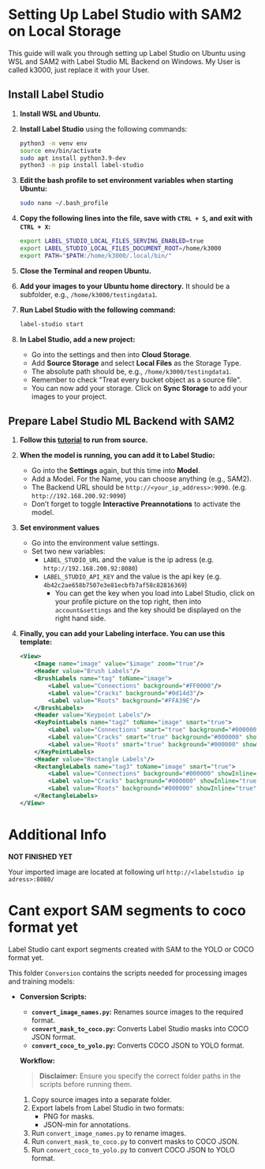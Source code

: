 # Setting Up Label Studio with SAM2 on Local Storage

This guide will walk you through setting up Label Studio on Ubuntu using WSL and SAM2 with Label Studio ML Backend on Windows.
My User is called k3000, just replace it with your User.

## Install Label Studio

1. **Install WSL and Ubuntu.**

2. **Install Label Studio** using the following commands:

    ```bash
    python3 -m venv env
    source env/bin/activate
    sudo apt install python3.9-dev
    python3 -m pip install label-studio
    ```

3. **Edit the bash profile to set environment variables when starting Ubuntu:**

    ```bash
    sudo nano ~/.bash_profile
    ```

4. **Copy the following lines into the file, save with `CTRL + S`, and exit with `CTRL + X`:**

    ```bash
    export LABEL_STUDIO_LOCAL_FILES_SERVING_ENABLED=true
    export LABEL_STUDIO_LOCAL_FILES_DOCUMENT_ROOT=/home/k3000
    export PATH="$PATH:/home/k3000/.local/bin/"
    ```

5. **Close the Terminal and reopen Ubuntu.**

6. **Add your images to your Ubuntu home directory.** It should be a subfolder, e.g., `/home/k3000/testingdata1`.

7. **Run Label Studio with the following command:**

    ```bash
    label-studio start
    ```

8. **In Label Studio, add a new project:**
    - Go into the settings and then into **Cloud Storage**.
    - Add **Source Storage** and select **Local Files** as the Storage Type.
    - The absolute path should be, e.g., `/home/k3000/testingdata1`.
    - Remember to check "Treat every bucket object as a source file".
    - You can now add your storage. Click on **Sync Storage** to add your images to your project.

## Prepare Label Studio ML Backend with SAM2

1. **Follow this [tutorial](https://github.com/HumanSignal/label-studio-ml-backend?tab=readme-ov-file) to run from source.**

2. **When the model is running, you can add it to Label Studio:**
    - Go into the **Settings** again, but this time into **Model**.
    - Add a Model. For the Name, you can choose anything (e.g., SAM2).
    - The Backend URL should be `http://<your_ip_address>:9090`. (e.g. `http://192.168.200.92:9090`)
    - Don’t forget to toggle **Interactive Preannotations** to activate the model.

3. **Set environment values**
    - Go into the environment value settings.
    - Set two new variables:
        - `LABEL_STUDIO_URL` and the value is the ip adress (e.g. `http://192.168.200.92:8080`)
        - `LABEL_STUDIO_API_KEY` and the value is the api key (e.g. `4b42c2ae658b7507e3e81ecbfb7af58c82816369`)
            - You can get the key when you load into Label Studio, click on your profile picture on the top right, then into `account&settings` and the key should be displayed on the right hand side.


4. **Finally, you can add your Labeling interface. You can use this template:**

    ```xml
    <View>
        <Image name="image" value="$image" zoom="true"/>
        <Header value="Brush Labels"/>
        <BrushLabels name="tag" toName="image">
            <Label value="Connections" background="#FF0000"/>
            <Label value="Cracks" background="#0d14d3"/>
            <Label value="Roots" background="#FFA39E"/>
        </BrushLabels>
        <Header value="Keypoint Labels"/>
        <KeyPointLabels name="tag2" toName="image" smart="true">
            <Label value="Connections" smart="true" background="#000000" showInline="true"/>
            <Label value="Cracks" smart="true" background="#000000" showInline="true"/>
            <Label value="Roots" smart="true" background="#000000" showInline="true"/>
        </KeyPointLabels>
        <Header value="Rectangle Labels"/>
        <RectangleLabels name="tag3" toName="image" smart="true">
            <Label value="Connections" background="#000000" showInline="true"/>
            <Label value="Cracks" background="#000000" showInline="true"/>
            <Label value="Roots" background="#000000" showInline="true"/>
        </RectangleLabels>
    </View>
    ```




# **Additional Info**

**NOT FINISHED YET**

Your imported image are located at following url `http://<labelstudio ip adress>:8080/`





# **Cant export SAM segments to coco format yet**

Label Studio cant export segments created with SAM to the YOLO or COCO format yet. 


This folder `Conversion` contains the scripts needed for processing images and training models:

- **Conversion Scripts:**
  - **`convert_image_names.py`:** Renames source images to the required format.
  - **`convert_mask_to_coco.py`:** Converts Label Studio masks into COCO JSON format.
  - **`convert_coco_to_yolo.py`:** Converts COCO JSON to YOLO format.

  **Workflow:**
  > **Disclaimer:** Ensure you specify the correct folder paths in the scripts before running them.
  1. Copy source images into a separate folder.
  2. Export labels from Label Studio in two formats:
     - PNG for masks.
     - JSON-min for annotations.
  3. Run `convert_image_names.py` to rename images.
  4. Run `convert_mask_to_coco.py` to convert masks to COCO JSON.
  5. Run `convert_coco_to_yolo.py` to convert COCO JSON to YOLO format.
